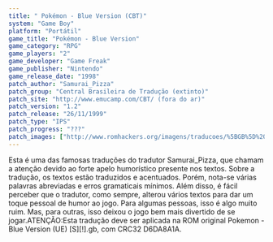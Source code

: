 ```yaml
---
title: " Pokémon - Blue Version (CBT)"
system: "Game Boy"
platform: "Portátil"
game_title: "Pokémon - Blue Version"
game_category: "RPG"
game_players: "2"
game_developer: "Game Freak"
game_publisher: "Nintendo"
game_release_date: "1998"
patch_author: "Samurai_Pizza"
patch_group: "Central Brasileira de Tradução (extinto)"
patch_site: "http://www.emucamp.com/CBT/ (fora do ar)"
patch_version: "1.2"
patch_release: "26/11/1999"
patch_type: "IPS"
patch_progress: "???"
patch_images: ["http://www.romhackers.org/imagens/traducoes/%5BGB%5D%20Pokemon%20-%20Blue%20Version%20-%20CBT%20-%2001.png","http://www.romhackers.org/imagens/traducoes/%5BGB%5D%20Pokemon%20-%20Blue%20Version%20-%20CBT%20-%2002.png","http://www.romhackers.org/imagens/traducoes/%5BGB%5D%20Pokemon%20-%20Blue%20Version%20-%20CBT%20-%2003.png"]
---
```

Esta é uma das famosas traduções do tradutor Samurai_Pizza, que chamam a atenção devido ao forte apelo humorístico presente nos textos. Sobre a tradução, os textos estão traduzidos e acentuados. Porém, nota-se várias palavras abreviadas e erros gramaticais mínimos. Além disso, é fácil perceber que o tradutor, como sempre, alterou vários textos para dar um toque pessoal de humor ao jogo. Para algumas pessoas, isso é algo muito ruim. Mas, para outras, isso deixou o jogo bem mais divertido de se jogar.ATENÇÃO:Esta tradução deve ser aplicada na ROM original Pokemon - Blue Version (UE) [S][!].gb, com CRC32 D6DA8A1A.